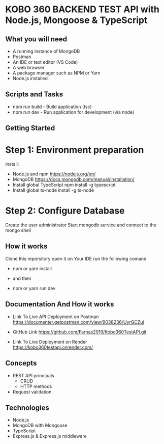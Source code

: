 # KOBO 360 BACKEND TEST  API with Node.js, Mongoose & TypeScript

## What you will need

- A running instance of MongoDB
- Postman
- An IDE or text editor (VS Code)
- A web browser
- A package manager such as NPM or Yarn
- Node.js installed
## Scripts and Tasks
- npm run build - Build application (tsc)
- npm run dev - Run application for development (via node)

## Getting Started
# Step 1: Environment preparation
 Install:

- Node.js and npm https://nodejs.org/en/
- MongoDB https://docs.mongodb.com/manual/installation/
- Install global TypeScript  npm install -g typescript 
- Install global ts-node  install -g ts-node 

# Step 2: Configure Database
Create the user administrator
Start mongodb service and connect to the mongo shell
## How it works
 Clone this reporsitory
 open it on Your IDE
 run the following comand

 - npm or yarn install

 - and then

 - npm or yarn run dev

## Documentation And How it works
- Link To Live API Deployment on Postman
https://documenter.getpostman.com/view/9038236/UyrGCZui

- GitHub Link
https://github.com/Farnas2019/Kobo360TestAPI.git

- Link To Live Deployment on Render
https://kobo360testapi.onrender.com/  

## Concepts

- REST API principals
  - CRUD
  - HTTP methods
- Request validation

## Technologies

- Node.js
- MongoDB with Mongoose
- TypeScript
- Express.js & Express.js middleware





